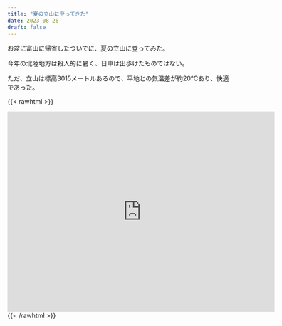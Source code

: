 ```yaml
---
title: "夏の立山に登ってきた"
date: 2023-08-26
draft: false
---
```


お盆に富山に帰省したついでに、夏の立山に登ってみた。

今年の北陸地方は殺人的に暑く、日中は出歩けたものではない。

ただ、立山は標高3015メートルあるので、平地との気温差が約20℃あり、快適であった。

{{< rawhtml >}}
<iframe src="https://www.google.com/maps/embed?pb=!1m18!1m12!1m3!1d3129.392367932251!2d137.59817637332523!3d36.576269531178276!2m3!1f0!2f0!3f0!3m2!1i1024!2i768!4f13.1!3m3!1m2!1s0x5ff7e7dadf4b668b%3A0xcd43adda5e45fea!2z56uL5bGx5a6k5aCC5bmz!5e0!3m2!1sja!2sjp!4v1693044205020!5m2!1sja!2sjp" width="600" height="450" style="border:0;" allowfullscreen="" loading="lazy" referrerpolicy="no-referrer-when-downgrade"></iframe>
{{< /rawhtml >}}
